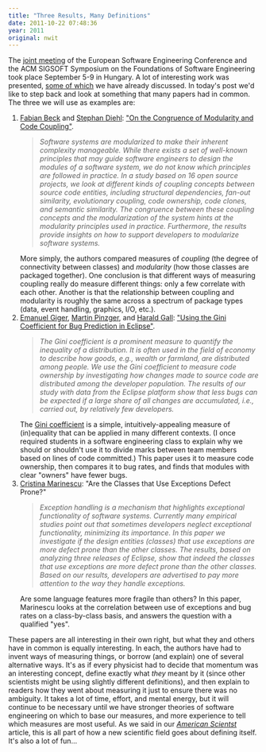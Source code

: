 ```yaml
---
title: "Three Results, Many Definitions"
date: 2011-10-22 07:48:36
year: 2011
original: nwit
---
```

<p>The <a href="http://2011.esec-fse.org/">joint meeting</a> of the European Software Engineering Conference and the ACM SIGSOFT Symposium on the Foundations of Software Engineering took place September 5-9 in Hungary. A lot of interesting work was presented, <a href="http://www.neverworkintheory.org/?p=152">some of which</a> we have already discussed. In today's post we'd like to step back and look at something that many papers had in common. The three we will use as examples are:</p>
<ol>
  <li><a href="http://www.uni-trier.de/index.php?id=26135">Fabian Beck</a> and <a href="http://www.st.uni-trier.de/~diehl/">Stephan Diehl</a>: <a href="http://www.st.uni-trier.de/~diehl/pubs/esecfse11.pdf">"On the Congruence of Modularity and Code Coupling"</a>.
<blockquote><em>Software systems are modularized to make their inherent complexity manageable. While there exists a set of well-known principles that may guide software engineers to design the modules of a software system, we do not know which principles are followed in practice. In a study based on 16 open source projects, we look at different kinds of coupling concepts between source code entities, including structural dependencies, fan-out similarity, evolutionary coupling, code ownership, code clones, and semantic similarity. The congruence between these coupling concepts and the modularization of the system hints at the modularity principles used in practice. Furthermore, the results provide insights on how to support developers to modularize software systems.</em></blockquote>
More simply, the authors compared measures of <em>coupling</em> (the degree of connectivity between classes) and <em>modularity</em> (how those classes are packaged together). One conclusion is that different ways of measuring coupling really do measure different things: only a few correlate with each other. Another is that the relationship between coupling and modularity is roughly the same across a spectrum of package types (data, event handling, graphics, I/O, etc.).</li>
  <li><a href="http://seal.ifi.uzh.ch/giger/">Emanuel Giger</a>, <a href="http://seal.ifi.uzh.ch/pinzger">Martin Pinzger</a>, and <a href="http://seal.ifi.uzh.ch/gall">Harald Gall</a>: <a href="http://swerl.tudelft.nl/twiki/pub/Main/TechnicalReports/TUD-SERG-2011-018.pdf">"Using the Gini Coefficient for Bug Prediction in Eclipse"</a>.
<blockquote><em>The Gini coefficient is a prominent measure to quantify the inequality of a distribution. It is often used in the field of economy to describe how goods, e.g., wealth or farmland, are distributed among people. We use the Gini coefficient to measure code ownership by investigating how changes made to source code are distributed among the developer population. The results of our study with data from the Eclipse platform show that less bugs can be expected if a large share of all changes are accumulated, i.e., carried out, by relatively few developers.</em></blockquote>
The <a href="http://en.wikipedia.org/wiki/Gini_coefficient">Gini coefficient</a> is a simple, intuitively-appealing measure of (in)equality that can be applied in many different contexts. (I once required students in a software engineering class to explain why we should or shouldn't use it to divide marks between team members based on lines of code committed.) This paper uses it to measure code ownership, then compares it to bug rates, and finds that modules with clear "owners" have fewer bugs.</li>
  <li><a href="http://bigfoot.cs.upt.ro/~cristina/">Cristina Marinescu</a>: "Are the Classes that Use Exceptions Defect Prone?"
<blockquote><em>Exception handling is a mechanism that highlights exceptional functionality of software systems. Currently many empirical studies point out that sometimes developers neglect exceptional functionality, minimizing its importance. In this paper we investigate if the design entities (classes) that use exceptions are more defect prone than the other classes. The results, based on analyzing three releases of Eclipse, show that indeed the classes that use exceptions are more defect prone than the other classes. Based on our results, developers are advertised to pay more attention to the way they handle exceptions.</em></blockquote>
Are some language features more fragile than others? In this paper, Marinescu looks at the correlation between use of exceptions and bug rates on a class-by-class basis, and answers the question with a qualified "yes".</li>
</ol>
<p>These papers are all interesting in their own right, but what they and others have in common is equally interesting. In each, the authors have had to invent ways of measuring things, or borrow (and explain) one of several alternative ways. It's as if every physicist had to decide that momentum was an interesting concept, define exactly what <em>they</em> meant by it (since other scientists might be using slightly different definitions), and then explain to readers how they went about measuring it just to ensure there was no ambiguity. It takes a lot of time, effort, and mental energy, but it will continue to be necessary until we have stronger theories of software engineering on which to base our measures, and more experience to tell which measures are most useful. As we said in our <a href="http://www.neverworkintheory.org/?p=181"><em>American Scientst</em></a> article, this is all part of how a new scientific field goes about defining itself. It's also a lot of fun...</p>
